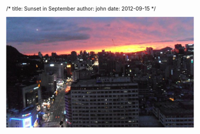 /*
title: Sunset in September
author: john
date: 2012-09-15
*/

![Sunset in September Photo](files/SunsetinSeptember.jpg "Sunset in September Photo")